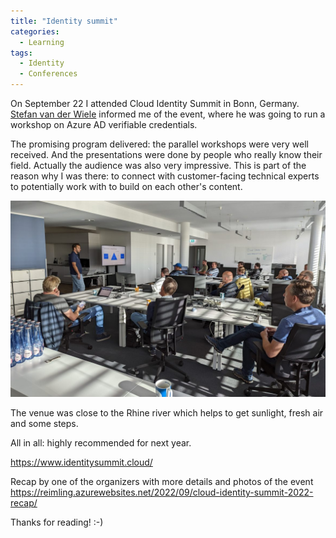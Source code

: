 ```yaml
---
title: "Identity summit"
categories:
  - Learning
tags:
  - Identity
  - Conferences
---
```


On September 22 I attended Cloud Identity Summit in Bonn, Germany. [Stefan van der Wiele](https://twitter.com/wiele) informed me of the event, where he was going to run a workshop on Azure AD verifiable credentials.

The promising program delivered: the parallel workshops were very well received. And the presentations were done by people who really know their field. Actually the audience was also very impressive. This is part of the reason why I was there: to connect with customer-facing technical experts to potentially work with to build on each other's content.

![Cloud identity summit](../assets/images/20220923-cloudidentitysummit.jpg)

The venue was close to the Rhine river which helps to get sunlight, fresh air and some steps.

All in all: highly recommended for next year.

https://www.identitysummit.cloud/

Recap by one of the organizers with more details and photos of the event
https://reimling.azurewebsites.net/2022/09/cloud-identity-summit-2022-recap/

Thanks for reading! :-)
